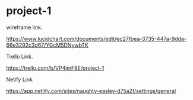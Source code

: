 # project-1

wireframe link.

https://www.lucidchart.com/documents/edit/ec27fbea-3735-447a-9dda-66e3292c3d67/YGcM5DNywbTK

Trello Link.

https://trello.com/b/VP4jmF8E/project-1

Netify Link

https://app.netlify.com/sites/naughty-easley-d75a2f/settings/general
